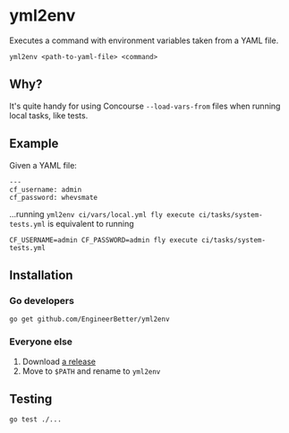 # yml2env

Executes a command with environment variables taken from a YAML file.

```
yml2env <path-to-yaml-file> <command>
```

## Why?

It's quite handy for using Concourse `--load-vars-from` files when running local tasks, like tests.

## Example

Given a YAML file:

```
---
cf_username: admin
cf_password: whevsmate
```

...running `yml2env ci/vars/local.yml fly execute ci/tasks/system-tests.yml` is equivalent to running

```
CF_USERNAME=admin CF_PASSWORD=admin fly execute ci/tasks/system-tests.yml
```

## Installation

### Go developers

```
go get github.com/EngineerBetter/yml2env
```

### Everyone else

1. Download [a release](https://github.com/EngineerBetter/yml2env/releases)
1. Move to `$PATH` and rename to `yml2env`

## Testing

```
go test ./...
```